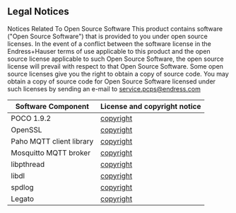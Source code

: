 ## Legal Notices
Notices Related To Open Source Software
This product contains software ("Open Source Software") that is provided to you under open source licenses. In the event of a conflict between the software license in the Endress+Hauser terms of use applicable to this product and the open source license applicable to such Open Source Software, the open source license will prevail with respect to that Open Source Software. Some open source licenses give you the right to obtain a copy of source code. You may obtain a copy of source code for Open Source Software licensed under such licenses by sending an e-mail to service.pcps@endress.com

Software Component | License and copyright notice
------------ | -------------
POCO 1.9.2 | [copyright](copyright_poco.txt)
OpenSSL | [copyright](apache-license-2.0.txt)
Paho MQTT client library | [copyright](copyright_eclipse.html)
Mosquitto MQTT broker| [copyright]()
libpthread| [copyright](gpl-3.0.txt)
libdl | [copyright](copyright_libdl.txt)
spdlog| [copyright](copyright_spdlog.txt)
Legato| [copyright]()

